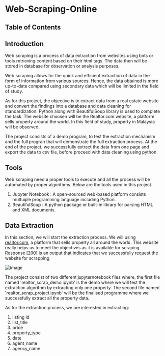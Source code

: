 # Web-Scraping-Online

## Table of Contents

## Introduction
Web scraping is a process of data extraction from websites using bots or tools retrieving content based on their html tags. The data then will be stored in database for observation or analysis purposes.

Web scraping allows for the quick and efficient extraction of data in the form of information from various sources. Hence, the data obtained is more up-to-date compared using secondary data which will be limited in the field of study.

As for this project, the objective is to extract data from a real estate website and convert the findings into a database and data cleaning for standardization. Python along with BeautifulSoup library is used to complete the task. The website choosen will be the Realtor.com website, a platform sells property around the world. In this field of study, property in Malaysia will be observed.

The project consists of a demo program, to test the extraction mechanism and the full progran that will demonstrate the full extraction process. At the end of the project, we successfully extract the data from one page and export the data to csv file, before proceed with data cleaning using python.

## Tools
Web scraping need a proper tools to execute and all the process will be automated by proper algorithms. Below are the tools used in this project.  

1. Jupyter Notebook : A open-sourced web-based platform consists multuiple programming language including Python.
2. BeautifulSoup : A python package or built-in library for parsing HTML and XML documents.

## Data Extraction
In this section, we will start the extraction process. We will using [realtor.com](https://www.realtor.com/), a platform that sells property all around the world. This website really helps us to meet the objectives as it is available for scraping. Response [200] is an output that indicates that we successfully request the website for scrapping.  

![image](https://github.com/MohdAfiq98/Web-Scraping-Online/assets/119799325/27bb15aa-6421-4c86-9f9d-e4a467ef2f32)

The project consist of two different jupyternotebook files where, the first file named 'realtor_scrap_demo.ipynb' is the demo where we will test the extraction algorithm by extracting only one property. The second file named 'realtor_scrap_project.ipynb' will be the finalised programme where we successfully extract all the property data.

As for the extraction process, we are interested in extracting:
1. listing id
2. list_title
3. price
4. property_type
5. date
6. agent_name
7. agency_name

